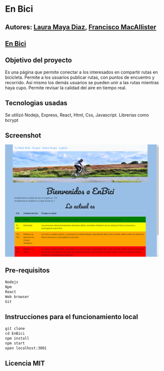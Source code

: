 # En Bici

## Autores: [Laura Maya Diaz](https://lmaya10.github.io/PaginaPersonal),  [Francisco MacAllister](https://fj-mac.github.io/MyWebPage/)

## [En Bici](https://enbici.herokuapp.com)

## Objetivo del proyecto 

Es una página que permite conectar a los interesados en compartir rutas en bicicleta. 
Permite a los usuarios publicar rutas, con puntos de encuentro y recorrido. Así mismo los demás usuarios se pueden unir a las rutas mientras haya cupo. 
Permite revisar la calidad del aire en tiempo real.

## Tecnologias usadas

Se utilizó Nodejs, Express, React, Html, Css, Javascript.
Librerias como bcrypt

## Screenshot
![Captura](https://raw.githubusercontent.com/fj-mac/EnBici/master/ThumbNail.PNG)

## Pre-requisitos
```
Nodejs
Npm 
React 
Web browser 
Git
```
## Instrucciones para el funcionamiento local 

```
git clone   
cd EnBici
npm install
npm start
open localhost:3001
```

## Licencia MIT

